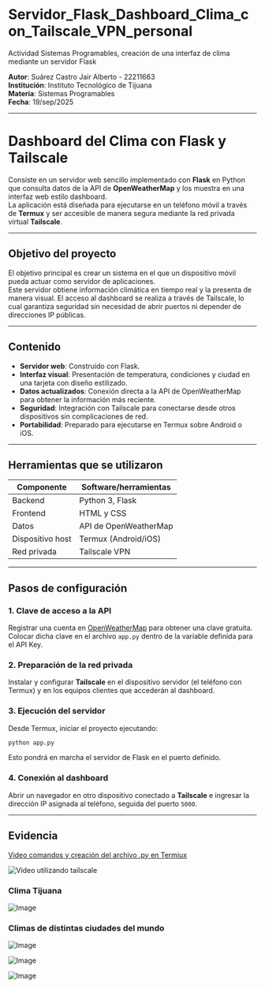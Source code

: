 # Servidor_Flask_Dashboard_Clima_con_Tailscale_VPN_personal
Actividad Sistemas Programables, creación de una interfaz de clima mediante un servidor Flask

**Autor**: Suárez Castro Jair Alberto - 22211663  
**Institución**: Instituto Tecnológico de Tijuana  
**Materia**: Sistemas Programables  
**Fecha**: 19/sep/2025  

---

# Dashboard del Clima con Flask y Tailscale

Consiste en un servidor web sencillo implementado con **Flask** en Python que consulta datos de la API de **OpenWeatherMap** y los muestra en una interfaz web estilo dashboard.  
La aplicación está diseñada para ejecutarse en un teléfono móvil a través de **Termux** y ser accesible de manera segura mediante la red privada virtual **Tailscale**.

---

## Objetivo del proyecto

El objetivo principal es crear un sistema en el que un dispositivo móvil pueda actuar como servidor de aplicaciones.  
Este servidor obtiene información climática en tiempo real y la presenta de manera visual. El acceso al dashboard se realiza a través de Tailscale, lo cual garantiza seguridad sin necesidad de abrir puertos ni depender de direcciones IP públicas.

---

## Contenido

- **Servidor web**: Construido con Flask.  
- **Interfaz visual**: Presentación de temperatura, condiciones y ciudad en una tarjeta con diseño estilizado.
- **Datos actualizados**: Conexión directa a la API de OpenWeatherMap para obtener la información más reciente.
- **Seguridad**: Integración con Tailscale para conectarse desde otros dispositivos sin complicaciones de red.  
- **Portabilidad**: Preparado para ejecutarse en Termux sobre Android o iOS.  
 
---

## Herramientas que se utilizaron

| Componente       | Software/herramientas                |
|------------------|---------------------------|
| Backend          | Python 3, Flask           |
| Frontend         | HTML y CSS                |
| Datos            | API de OpenWeatherMap     |
| Dispositivo host | Termux (Android/iOS)      |
| Red privada      | Tailscale VPN             |

---

## Pasos de configuración

### 1. Clave de acceso a la API
Registrar una cuenta en [OpenWeatherMap](https://openweathermap.org/api) para obtener una clave gratuita.  
Colocar dicha clave en el archivo `app.py` dentro de la variable definida para el API Key.

### 2. Preparación de la red privada
Instalar y configurar **Tailscale** en el dispositivo servidor (el teléfono con Termux) y en los equipos clientes que accederán al dashboard.

### 3. Ejecución del servidor
Desde Termux, iniciar el proyecto ejecutando:

```bash
python app.py
```


Esto pondrá en marcha el servidor de Flask en el puerto definido.

### 4. Conexión al dashboard

Abrir un navegador en otro dispositivo conectado a **Tailscale** e ingresar la dirección IP asignada al teléfono, seguida del puerto `5000`.

---
## Evidencia
[Video comandos y creación del archivo .py en Termiux](https://asciinema.org/a/nXMYW4K2N4u3iT1L3CNsLCmKa)

![Video utilizando tailscale](https://github.com/user-attachments/assets/ba8d7056-8974-48a4-ac8f-2f705150fab5)


### Clima Tijuana
![Image](https://github.com/user-attachments/assets/1cc60d98-db24-42ef-9014-ca334631bee7)

### Climas de distintas ciudades del mundo
![Image](https://github.com/user-attachments/assets/26cc68b8-be48-4191-a0f5-613e9b1e7a35)

![Image](https://github.com/user-attachments/assets/78256d3c-2759-434d-8fb6-2857e5821046)

![Image](https://github.com/user-attachments/assets/5b2b40a6-9e3f-4ccb-931a-3f3933045e1e)


